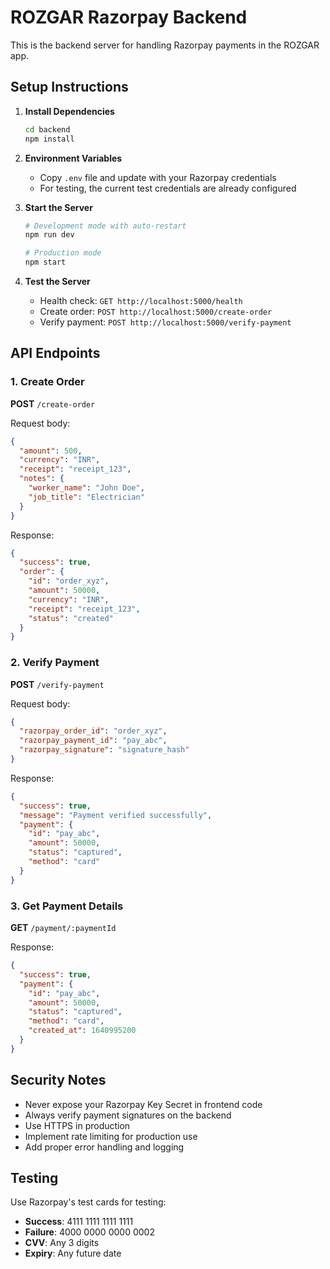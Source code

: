 # ROZGAR Razorpay Backend

This is the backend server for handling Razorpay payments in the ROZGAR app.

## Setup Instructions

1. **Install Dependencies**
   ```bash
   cd backend
   npm install
   ```

2. **Environment Variables**
   - Copy `.env` file and update with your Razorpay credentials
   - For testing, the current test credentials are already configured

3. **Start the Server**
   ```bash
   # Development mode with auto-restart
   npm run dev
   
   # Production mode
   npm start
   ```

4. **Test the Server**
   - Health check: `GET http://localhost:5000/health`
   - Create order: `POST http://localhost:5000/create-order`
   - Verify payment: `POST http://localhost:5000/verify-payment`

## API Endpoints

### 1. Create Order
**POST** `/create-order`

Request body:
```json
{
  "amount": 500,
  "currency": "INR",
  "receipt": "receipt_123",
  "notes": {
    "worker_name": "John Doe",
    "job_title": "Electrician"
  }
}
```

Response:
```json
{
  "success": true,
  "order": {
    "id": "order_xyz",
    "amount": 50000,
    "currency": "INR",
    "receipt": "receipt_123",
    "status": "created"
  }
}
```

### 2. Verify Payment
**POST** `/verify-payment`

Request body:
```json
{
  "razorpay_order_id": "order_xyz",
  "razorpay_payment_id": "pay_abc",
  "razorpay_signature": "signature_hash"
}
```

Response:
```json
{
  "success": true,
  "message": "Payment verified successfully",
  "payment": {
    "id": "pay_abc",
    "amount": 50000,
    "status": "captured",
    "method": "card"
  }
}
```

### 3. Get Payment Details
**GET** `/payment/:paymentId`

Response:
```json
{
  "success": true,
  "payment": {
    "id": "pay_abc",
    "amount": 50000,
    "status": "captured",
    "method": "card",
    "created_at": 1640995200
  }
}
```

## Security Notes

- Never expose your Razorpay Key Secret in frontend code
- Always verify payment signatures on the backend
- Use HTTPS in production
- Implement rate limiting for production use
- Add proper error handling and logging

## Testing

Use Razorpay's test cards for testing:
- **Success**: 4111 1111 1111 1111
- **Failure**: 4000 0000 0000 0002
- **CVV**: Any 3 digits
- **Expiry**: Any future date